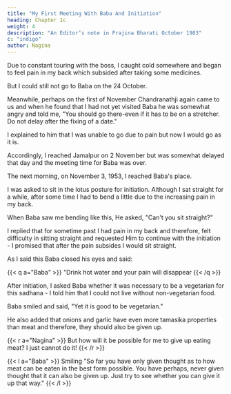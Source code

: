 ```yaml
---
title: "My First Meeting With Baba And Initiation"
heading: Chapter 1c
weight: 4
description: "An Editor’s note in Prajina Bharati October 1983"
c: "indigo"
author: Nagina
---
```




Due to constant touring with the boss, I caught cold somewhere and began to feel pain in my back which subsided after taking some medicines. 

But I could still not go to Baba on the 24 October.

Meanwhile, perhaps on the first of November Chandranathji again came to us and when he found that I had not yet visited Baba he was somewhat angry and told me, "You should go there-even if it has to be on a stretcher. Do not delay after the fixing of a date." 

I explained to him that I was unable to go due to pain but now I would go as it is.

Accordingly, I reached Jamalpur on 2 November but was somewhat delayed that day and the meeting time for Baba was over. 

The next morning, on November 3, 1953, I reached Baba's place. 

<!--  at the appointed time. This was my first chance to meetHim, but I saw with wonder that it was the same divine and effulgent face that I had
seen in my vision some days before. 

I bowed to him most reverently.  -->

<!-- Thereafter there was a small drama of introduction . I say ‘drama’, because I know that Baba is ‘trikala jinanii’ or the knower of the past present and future of all
entities, as I had already experienced, yet He asked me for my name and went through
the formalities with me. I introduced myself formally and answered a few questions,
and thereafter the intiation began. -->

I was asked to sit in the lotus posture for initiation. Although I sat straight for a while, after some time I had to bend a little due to the increasing pain in my back.

When Baba saw me bending like this, He asked, "Can't you sit straight?"

I replied that for sometime past I had pain in my back and therefore, felt difficulty in sitting straight and requested Him to continue with the initiation - I promised that after the pain subsides I would sit straight.

As I said this Baba closed his eyes and said:

{{< q a="Baba" >}}
"Drink hot water and your pain will disappear
{{< /q >}}


After initiation, I asked Baba whether it was necessary to be a vegetarian for this sadhana - I told him that I could not live without non-vegetarian food.

Baba smiled and said, "Yet it is good to be vegetarian." 

He also added that onions and garlic have even more tamasika properties than meat and therefore, they should also be given up.

{{< r a="Nagina" >}}
But how will it be possible for me to give up eating meat? I just cannot do it!
{{< /r >}}

{{< l a="Baba" >}}
Smiling "So far you have only given thought as to how meat can be eaten in the best form possible. You have perhaps, never given thought that it can also be given up. Just try to see whether you can give it up that way."
{{< /l >}}
